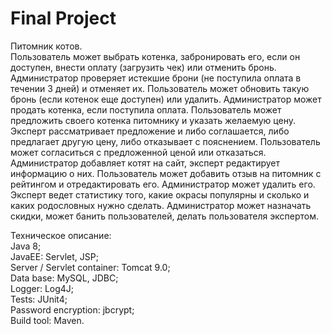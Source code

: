 # Final Project

Питомник котов.  
Пользователь может выбрать котенка, забронировать его, если он доступен, внести оплату (загрузить чек) или отменить бронь.
Администратор проверяет истекшие брони (не поступила оплата в течении 3 дней) и отменяет их. 
Пользователь может обновить такую бронь (если котенок еще доступен) или удалить.
Администратор может продать котенка, если поступила оплата.
Пользователь может предложить своего котенка питомнику и указать желаемую цену.
Эксперт рассматривает предложение и либо соглашается, либо предлагает другую цену, либо отказывает с пояснением.
Пользователь может согласиться с предложенной ценой или отказаться.
Администратор добавляет котят на сайт, эксперт редактирует информацию о них.
Пользователь может добавить отзыв на питомник с рейтингом и отредактировать его. Администратор может удалить его.
Эксперт ведет статистику того, какие окрасы популярны и сколько и каких родословных нужно сделать.
Администратор может назначать скидки, может банить пользователей, делать пользователя экспертом.

Техническое описание:  
Java 8;  
JavaEE: Servlet, JSP;  
Server / Servlet container: Tomcat 9.0;  
Data base: MySQL, JDBC;  
Logger: Log4J;  
Tests: JUnit4;  
Password encryption: jbcrypt;  
Build tool: Maven.
